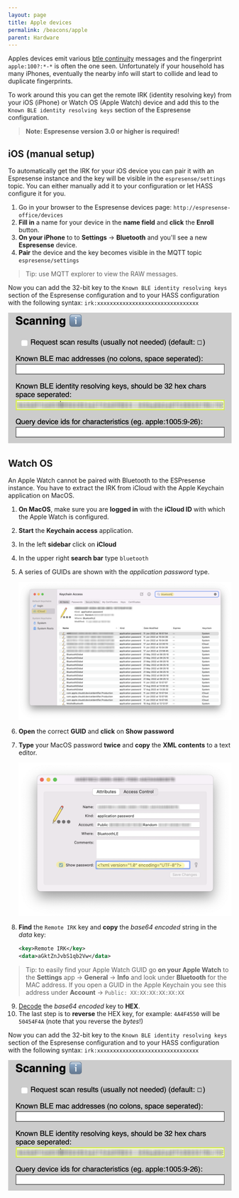 ```yaml
---
layout: page
title: Apple devices
permalink: /beacons/apple
parent: Hardware
---
```


Apples devices emit various [btle continuity](https://github.com/furiousMAC/continuity) messages and the fingerprint `apple:100?:*-*` is often the one seen. Unfortunately if your household has many iPhones, eventually the nearby info will start to collide and lead to duplicate fingerprints.

To work around this you can get the remote IRK (identity resolving key) from your iOS (iPhone) or Watch OS (Apple Watch) device and add this to the `Known BLE identity resolving keys` section of the Espresense configuration.

> **Note: Espresense version 3.0 or higher is required!**

## iOS (manual setup)

To automatically get the IRK for your iOS device you can pair it with an Espresense instance and the key will be visible in the `espresense/settings` topic. You can either manually add it to your configuration or let HASS configure it for you.

1. Go in your browser to the Espresense devices page: `http://espresense-office/devices`
2. **Fill in** a name for your device in the **name field** and **click** the **Enroll** button.
3. **On your iPhone** to to **Settings** -> **Bluetooth** and you'll see a new **Espresense** device.
4. **Pair** the device and the key becomes visible in the MQTT topic `espresense/settings`

> Tip: use MQTT explorer to view the RAW messages.

Now you can add the 32-bit key to the `Known BLE identity resolving keys` section of the Espresense configuration and to your HASS configuration with the following syntax: `irk:xxxxxxxxxxxxxxxxxxxxxxxxxxxxxxxx`

![ble-irk](../images/known_ble_irk.png)

## Watch OS

An Apple Watch cannot be paired with Bluetooth to the ESPresense instance. You have to extract the IRK from iCloud with the Apple Keychain application on MacOS.

1. **On MacOS**, make sure you are **logged in** with the **iCloud ID** with which the Apple Watch is configured.
2. **Start** the **Keychain access** application.
3. In the left **sidebar** click on **iCloud**
4. In the upper right **search bar** type `bluetooth`
5. A series of GUIDs are shown with the *application password* type.
   
    ![keychain-icloud](../images/keychain_icloud.png)

1. **Open** the correct **GUID** and **click** on **Show password**
2. **Type** your MacOS password **twice** and **copy** the **XML contents** to a text editor.

    ![keychain-password](../images/keychain_password.png)

3. **Find** the `Remote IRK` key and **copy** the *base64 encoded* string in the *data* key:

    ```xml
    <key>Remote IRK</key>
    <data>aGktZnJvbS1qb2Vw</data>
    ```

> Tip: to easily find your Apple Watch GUID go **on your Apple Watch** to the **Settings** app -> **General** -> **Info** and look under **Bluetooth** for the MAC address. If you open a GUID in the Apple Keychain you see this address under **Account** -> `Public: XX:XX:XX:XX:XX:XX`

9. [Decode](https://base64.guru/converter/decode/hex) the *base64 encoded* key to **HEX**.
10. The last step is to **reverse** the HEX key, for example: `4A4F4550` will be `50454F4A` (note that you reverse the *bytes*!)
    
Now you can add the 32-bit key to the `Known BLE identity resolving keys` section of the Espresense configuration and to your HASS configuration with the following syntax: `irk:xxxxxxxxxxxxxxxxxxxxxxxxxxxxxxxx`

![ble-irk](../images/known_ble_irk.png)
